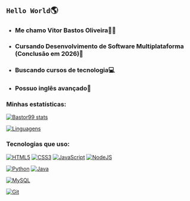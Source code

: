 ## `Hello World`🌎

+ ### Me chamo Vitor Bastos Oliveira🙋‍♂️
+ ### Cursando Desenvolvimento de Software Multiplataforma (**Conclusão em 2026**)📖
+ ### Buscando cursos de tecnologia💻
+ ### Possuo inglês avançado🗽

### Minhas estatísticas:
   
[![Bastor99 stats](https://github-readme-stats.vercel.app/api?username=Bastor99&show_icons=true&theme=shadow_red)](https://github.com/anuraghazra/github-readme-stats)

[![Linguagens](https://github-readme-stats.vercel.app/api/top-langs/?username=Bastor99&layout=compact&theme=shadow_red)](https://github.com/anuraghazra/github-readme-stats)

### Tecnologias que uso:

[![HTML5](https://img.shields.io/badge/HTML5-E34F26?logo=html5&logoColor=black)](#) [![CSS3](https://img.shields.io/badge/CSS3-1572B6?logo=css3&logoColor=black)](#) [![JavaScript](https://img.shields.io/badge/JavaScript-F7DF1E?logo=javascript&logoColor=black)](#) [![NodeJS](https://img.shields.io/badge/Node.js-43853D?logo=node.js&logoColor=black)](#) 

[![Python](https://img.shields.io/badge/Python-3776AB?logo=python&logoColor=black)](#) [![Java](https://img.shields.io/badge/Java-ED8B00?logo=openjdk&logoColor=black)](#)

[![MySQL](https://img.shields.io/badge/MySQL-00000F?logo=mysql&logoColor=black)](#) 

[![Git](https://img.shields.io/badge/Git-F05032?logo=git&logoColor=black)](#)

